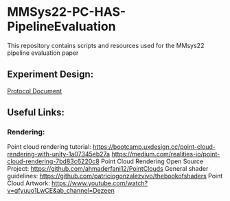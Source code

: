 # MMSys22-PC-HAS-PipelineEvaluation

This repository contains scripts and resources used for the MMsys22 pipeline evaluation paper



## Experiment Design:
[Protocol Document](https://docs.google.com/document/d/1sYKZRhz2gKFqfMwrYvrU_n1WRwgcIUVP/edit)

## Useful Links:
### Rendering: 
Point cloud rendering tutorial: https://bootcamp.uxdesign.cc/point-cloud-rendering-with-unity-1a07345eb27a
https://medium.com/realities-io/point-cloud-rendering-7bd83c6220c8
Point Cloud Rendering Open Source Project: https://github.com/ahmaderfani12/PointClouds
General shader guidelines: https://github.com/patriciogonzalezvivo/thebookofshaders
Point Cloud Artwork: https://www.youtube.com/watch?v=gfyuuo1LwCE&ab_channel=Dezeen


